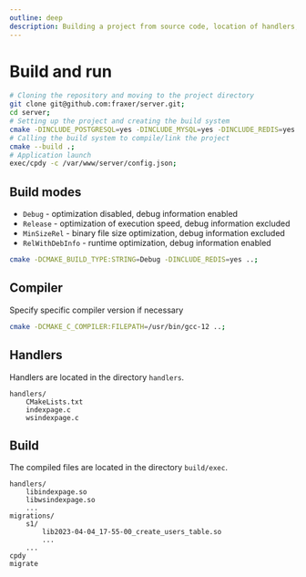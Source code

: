 ```yaml
---
outline: deep
description: Building a project from source code, location of handlers, project structure, application launch
---
```


# Build and run

```bash
# Cloning the repository and moving to the project directory
git clone git@github.com:fraxer/server.git;
cd server;
# Setting up the project and creating the build system
cmake -DINCLUDE_POSTGRESQL=yes -DINCLUDE_MYSQL=yes -DINCLUDE_REDIS=yes ..;
# Calling the build system to compile/link the project
cmake --build .;
# Application launch
exec/cpdy -c /var/www/server/config.json;
```

## Build modes

* `Debug` - optimization disabled, debug information enabled
* `Release` - optimization of execution speed, debug information excluded
* `MinSizeRel` - binary file size optimization, debug information excluded
* `RelWithDebInfo` - runtime optimization, debug information enabled

```bash
cmake -DCMAKE_BUILD_TYPE:STRING=Debug -DINCLUDE_REDIS=yes ..;
```

## Compiler

Specify specific compiler version if necessary

```bash
cmake -DCMAKE_C_COMPILER:FILEPATH=/usr/bin/gcc-12 ..;
```

## Handlers

Handlers are located in the directory `handlers`.

```
handlers/
    CMakeLists.txt
    indexpage.c
    wsindexpage.c
```

## Build

The compiled files are located in the directory `build/exec`.

```
handlers/
    libindexpage.so
    libwsindexpage.so
    ...
migrations/
    s1/
        lib2023-04-04_17-55-00_create_users_table.so
        ...
    ...
cpdy
migrate
```

